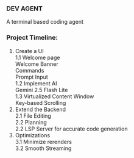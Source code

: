 ### DEV AGENT
A terminal based coding agent

### Project Timeline:
1. Create a UI<br>
    1.1 Welcome page<br>
        Welcome Banner<br>
        Commands<br>
        Prompt Input<br>
    1.2 Implement AI<br>
        Gemini 2.5 Flash Lite<br>
    1.3 Virtualized Content Window<br>
        Key-based Scrolling<br>
2. Extend the Backend<br>
    2.1 File Editing<br>
    2.2 Planning<br>
    2.2 LSP Server for accurate code generation<br>
3. Optimizations<br>
    3.1 Minimize rerenders<br>
    3.2 Smooth Streaming<br>